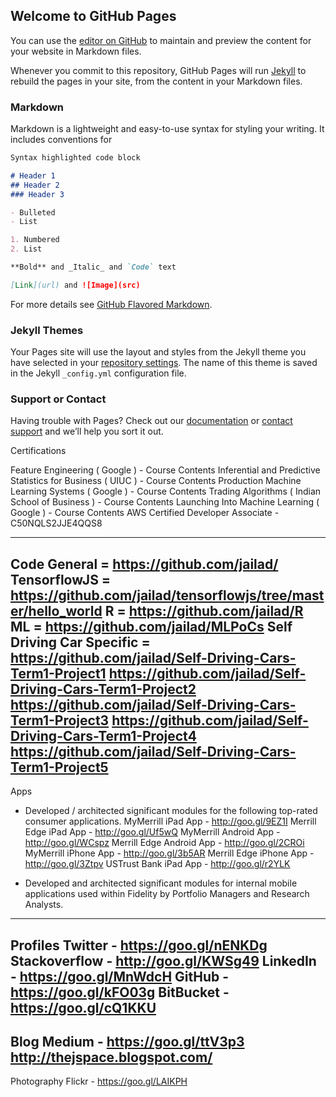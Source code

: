 ## Welcome to GitHub Pages

You can use the [editor on GitHub](https://github.com/jailad/jailad.github.io/edit/master/index.md) to maintain and preview the content for your website in Markdown files.

Whenever you commit to this repository, GitHub Pages will run [Jekyll](https://jekyllrb.com/) to rebuild the pages in your site, from the content in your Markdown files.

### Markdown

Markdown is a lightweight and easy-to-use syntax for styling your writing. It includes conventions for

```markdown
Syntax highlighted code block

# Header 1
## Header 2
### Header 3

- Bulleted
- List

1. Numbered
2. List

**Bold** and _Italic_ and `Code` text

[Link](url) and ![Image](src)
```

For more details see [GitHub Flavored Markdown](https://guides.github.com/features/mastering-markdown/).

### Jekyll Themes

Your Pages site will use the layout and styles from the Jekyll theme you have selected in your [repository settings](https://github.com/jailad/jailad.github.io/settings). The name of this theme is saved in the Jekyll `_config.yml` configuration file.

### Support or Contact

Having trouble with Pages? Check out our [documentation](https://help.github.com/categories/github-pages-basics/) or [contact support](https://github.com/contact) and we’ll help you sort it out.

Certifications

Feature Engineering ( Google ) - Course Contents
Inferential and Predictive Statistics for Business ( UIUC ) - Course Contents
Production Machine Learning Systems ( Google ) - Course Contents
Trading Algorithms ( Indian School of Business ) - Course Contents
Launching Into Machine Learning ( Google ) - Course Contents
AWS Certified Developer Associate - C50NQLS2JJE4QQS8 

---------------------
Code
General = https://github.com/jailad/
TensorflowJS = https://github.com/jailad/tensorflowjs/tree/master/hello_world
R = https://github.com/jailad/R
ML = https://github.com/jailad/MLPoCs
Self Driving Car Specific = 
https://github.com/jailad/Self-Driving-Cars-Term1-Project1
https://github.com/jailad/Self-Driving-Cars-Term1-Project2
https://github.com/jailad/Self-Driving-Cars-Term1-Project3
https://github.com/jailad/Self-Driving-Cars-Term1-Project4
https://github.com/jailad/Self-Driving-Cars-Term1-Project5
---------------------
Apps
- Developed / architected significant modules for the following top-rated consumer applications.
MyMerrill iPad App - http://goo.gl/9EZ1I
Merrill Edge iPad App - http://goo.gl/Uf5wQ
MyMerrill Android App - http://goo.gl/WCspz
Merrill Edge Android App - http://goo.gl/2CROi
MyMerrill iPhone App - http://goo.gl/3b5AR
Merrill Edge iPhone App - http://goo.gl/3Ztpv
USTrust Bank iPad App - http://goo.gl/r2YLK

- Developed and architected significant modules for internal mobile applications used within Fidelity by Portfolio Managers and Research Analysts.
---------------------
Profiles
Twitter - https://goo.gl/nENKDg 
Stackoverflow - http://goo.gl/KWSg49
LinkedIn - https://goo.gl/MnWdcH
GitHub - https://goo.gl/kFO03g
BitBucket - https://goo.gl/cQ1KKU
---------------------
Blog 
Medium - https://goo.gl/ttV3p3 
http://thejspace.blogspot.com/
---------------------
Photography
Flickr - https://goo.gl/LAIKPH

